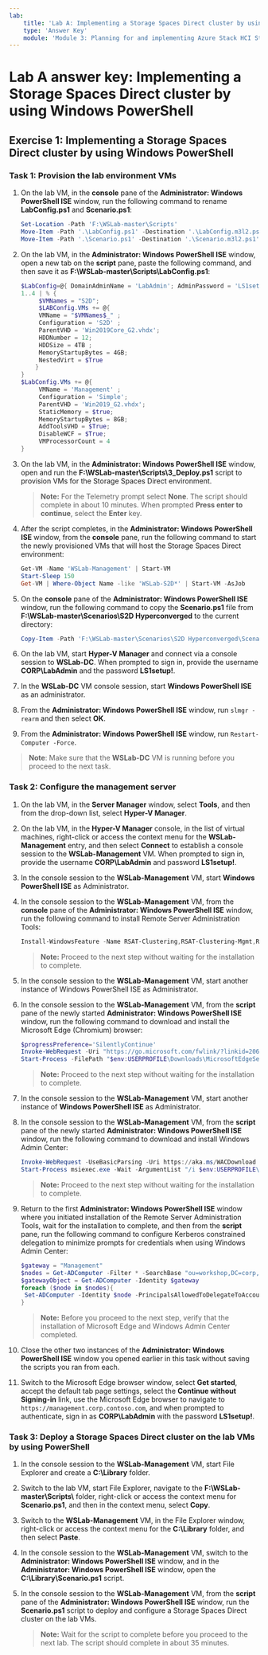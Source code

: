 ```yaml
---
lab:
    title: 'Lab A: Implementing a Storage Spaces Direct cluster by using Windows PowerShell'
    type: 'Answer Key'
    module: 'Module 3: Planning for and implementing Azure Stack HCI Storage'
---
```

# Lab A answer key: Implementing a Storage Spaces Direct cluster by using Windows PowerShell

## Exercise 1: Implementing a Storage Spaces Direct cluster by using Windows PowerShell

### Task 1: Provision the lab environment VMs

1. On the lab VM, in the **console** pane of the **Administrator: Windows PowerShell ISE** window, run the following command to rename **LabConfig.ps1** and **Scenario.ps1**:

   ```powershell
   Set-Location -Path 'F:\WSLab-master\Scripts'
   Move-Item -Path '.\LabConfig.ps1' -Destination '.\LabConfig.m3l2.ps1' -Force -ErrorAction SilentlyContinue
   Move-Item -Path '.\Scenario.ps1' -Destination '.\Scenario.m3l2.ps1' -Force -ErrorAction SilentlyContinue
   ```

1. On the lab VM, in the **Administrator: Windows PowerShell ISE** window, open a new tab on the **script** pane, paste the following command, and then save it as **F:\\WSLab-master\\Scripts\\LabConfig.ps1**:

   ```powershell
   $LabConfig=@{ DomainAdminName = 'LabAdmin'; AdminPassword = 'LS1setup!'; Prefix = 'WSLab-'; SecureBoot = $false; SwitchName = 'LabSwitch'; DCEdition = '4'; VMs = @(); InstallSCVMM = 'No'; PullServerDC = $false; Internet = $true ; AdditionalNetworksConfig = @(); EnableGuestServiceInterface = $true; AddToolsVHD = $True ; DisableWCF = $True }
   1..4 | % {
        $VMNames = "S2D";
        $LABConfig.VMs += @{
        VMName = "$VMNames$_" ;
        Configuration = 'S2D' ;
        ParentVHD = 'Win2019Core_G2.vhdx';
        HDDNumber = 12;
        HDDSize = 4TB ;
        MemoryStartupBytes = 4GB;
        NestedVirt = $True
       }
   }
   $LabConfig.VMs += @{
        VMName = 'Management' ;
        Configuration = 'Simple';
        ParentVHD = 'Win2019_G2.vhdx';
        StaticMemory = $true;
        MemoryStartupBytes = 8GB;
        AddToolsVHD = $True;
        DisableWCF = $True;
        VMProcessorCount = 4
   }
   ```

1. On the lab VM, in the **Administrator: Windows PowerShell ISE** window, open and run the **F:\\WSLab-master\\Scripts\\3_Deploy.ps1** script to provision VMs for the Storage Spaces Direct environment.

   > **Note:** For the Telemetry prompt select **None**. The script should complete in about 10 minutes. When prompted **Press enter to continue**, select the **Enter** key.

1. After the script completes, in the **Administrator: Windows PowerShell ISE** window, from the **console** pane, run the following command to start the newly provisioned VMs that will host the Storage Spaces Direct environment:

   ```powershell
   Get-VM -Name 'WSLab-Management' | Start-VM
   Start-Sleep 150
   Get-VM | Where-Object Name -like 'WSLab-S2D*' | Start-VM -AsJob
   ```

1. On the **console** pane of the **Administrator: Windows PowerShell ISE** window, run the following command to copy the **Scenario.ps1** file from **F:\\WSLab-master\\Scenarios\\S2D Hyperconverged** to the current directory:

   ```powershell
   Copy-Item -Path 'F:\WSLab-master\Scenarios\S2D Hyperconverged\Scenario.ps1' -Destination '.\'
   ```

1. On the lab VM, start **Hyper-V Manager** and connect via a console session to **WSLab-DC**. When prompted to sign in, provide the username **CORP\\LabAdmin** and the password **LS1setup!**.
1. In the **WSLab-DC** VM console session, start **Windows PowerShell ISE** as an administrator.
1. From the **Administrator: Windows PowerShell ISE** window, run `slmgr -rearm` and then select **OK**.
1. From the **Administrator: Windows PowerShell ISE** window, run `Restart-Computer -Force`.

 > **Note**: Make sure that the **WSLab-DC** VM is running before you proceed to the next task.

### Task 2: Configure the management server

1. On the lab VM, in the **Server Manager** window, select **Tools**, and then from the drop-down list, select **Hyper-V Manager**.
1. On the lab VM, in the **Hyper-V Manager** console, in the list of virtual machines, right-click or access the context menu for the **WSLab-Management** entry, and then select **Connect** to establish a console session to the **WSLab-Management** VM. When prompted to sign in, provide the username **CORP\\LabAdmin** and password **LS1setup!**.
1. In the console session to the **WSLab-Management** VM, start **Windows PowerShell ISE** as Administrator.
1. In the console session to the **WSLab-Management** VM, from the **console** pane of the **Administrator: Windows PowerShell ISE** window, run the following command to install Remote Server Administration Tools:

   ```powershell
   Install-WindowsFeature -Name RSAT-Clustering,RSAT-Clustering-Mgmt,RSAT-Clustering-PowerShell,RSAT-Hyper-V-Tools,RSAT-AD-PowerShell,RSAT-ADDS
   ```

   > **Note:** Proceed to the next step without waiting for the installation to complete.

1. In the console session to the **WSLab-Management** VM, start another instance of Windows PowerShell ISE as Administrator.
1. In the console session to the **WSLab-Management** VM, from the **script** pane of the newly started **Administrator: Windows PowerShell ISE** window, run the following command to download and install the Microsoft Edge (Chromium) browser:

   ```powershell
   $progressPreference='SilentlyContinue'
   Invoke-WebRequest -Uri "https://go.microsoft.com/fwlink/?linkid=2069324&language=en-us&Consent=1" -UseBasicParsing -OutFile "$env:USERPROFILE\Downloads\MicrosoftEdgeSetup.exe"
   Start-Process -FilePath "$env:USERPROFILE\Downloads\MicrosoftEdgeSetup.exe" -Wait
   ```

   > **Note:** Proceed to the next step without waiting for the installation to complete.

1. In the console session to the **WSLab-Management** VM, start another instance of **Windows PowerShell ISE** as Administrator.
1. In the console session to the **WSLab-Management** VM, from the **script** pane of the newly started **Administrator: Windows PowerShell ISE** window, run the following command to download and install Windows Admin Center:

   ```powershell
   Invoke-WebRequest -UseBasicParsing -Uri https://aka.ms/WACDownload -OutFile "$env:USERPROFILE\Downloads\WindowsAdminCenter.msi"
   Start-Process msiexec.exe -Wait -ArgumentList "/i $env:USERPROFILE\Downloads\WindowsAdminCenter.msi /qn /L*v waclog.txt REGISTRY_REDIRECT_PORT_80=1 SME_PORT=443 SSL_CERTIFICATE_OPTION=generate"
   ```

   > **Note:** Proceed to the next step without waiting for the installation to complete.

1. Return to the first **Administrator: Windows PowerShell ISE** window where you initiated installation of the Remote Server Administration Tools, wait for the installation to complete, and then from the **script** pane, run the following command to configure Kerberos constrained delegation to minimize prompts for credentials when using Windows Admin Center:

   ```powershell
   $gateway = "Management"
   $nodes = Get-ADComputer -Filter * -SearchBase "ou=workshop,DC=corp,dc=contoso,DC=com"
   $gatewayObject = Get-ADComputer -Identity $gateway
   foreach ($node in $nodes){
    Set-ADComputer -Identity $node -PrincipalsAllowedToDelegateToAccount $gatewayObject
   }
   ```

   > **Note:** Before you proceed to the next step, verify that the installation of Microsoft Edge and Windows Admin Center completed.

1. Close the other two instances of the **Administrator: Windows PowerShell ISE** window you opened earlier in this task without saving the scripts you ran from each.
1. Switch to the Microsoft Edge browser window, select **Get started**, accept the default tab page settings, select the **Continue without Signing-in** link, use the Microsoft Edge browser to navigate to `https://management.corp.contoso.com`, and when prompted to authenticate, sign in as **CORP\\LabAdmin** with the password **LS1setup!**.

### Task 3: Deploy a Storage Spaces Direct cluster on the lab VMs by using PowerShell

1. In the console session to the **WSLab-Management** VM, start File Explorer and create a **C:\\Library** folder.
1. Switch to the lab VM, start File Explorer, navigate to the **F:\\WSLab-master\\Scripts\\** folder, right-click or access the context menu for **Scenario.ps1**, and then in the context menu, select **Copy**.
1. Switch to the **WSLab-Management** VM, in the File Explorer window, right-click or access the context menu for the **C:\\Library** folder, and then select **Paste**.
1. In the console session to the **WSLab-Management** VM, switch to the **Administrator: Windows PowerShell ISE** window, and in the **Administrator: Windows PowerShell ISE** window, open the **C:\\Library\\Scenario.ps1** script.
1. In the console session to the **WSLab-Management** VM, from the **script** pane of the **Administrator: Windows PowerShell ISE** window, run the **Scenario.ps1** script to deploy and configure a Storage Spaces Direct cluster on the lab VMs.

   > **Note:** Wait for the script to complete before you proceed to the next lab. The script should complete in about 35 minutes.
